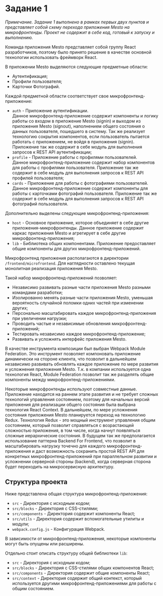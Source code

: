 # Задание 1

*Примечание. Задание 1 выполнено в рамках первых двух пунктов и представляет собой схему перехода приложения Mesto на микрофронтенды. Проект не содержит в себе код, готовый к запуску и выполнению.*

Команда приложения Mesto представляет собой группу React разработчиков, поэтому было принято решение в качестве основной технологии использовать фреймворк React.

В приложении Mesto выделяются следующие предметные области:

- Аутентификация;
- Профили пользователя;
- Карточки Фотографий.

Каждой предметной области соответствует свое микрофронтенд-приложение:

- `auth` - Приложение аутентификации.  
Данное микрофронтенд-приложение содержит компоненты и логику работы со входом в приложение Mesto (signin) и выходом из приложения Mesto (signout), наполнением общего состояния о данных пользователя, пошедшего в систему. Так же реализует технологию сокрытия компонентов, если пользователь пытается работать с приложением, не войдя в приложения (signin). Приложение так же содержит в себе модуль для выполнения запросов к REST API аутентификации;
- `profile` - Приложение работы с профилями пользователей.  
Данное микрофронтенд-приложение содержит набор компонентов для работы с профилями пользователя. Приложение так же содержит в себе модуль для выполнения запросов к REST API профилей пользователя;
- `cards` - Приложение для работы с фотографиями пользователей.  
Данное микрофронтенд-приложение содержит компоненты для работы с карточками фотографий пользователя. Приложение так же содержит в себе модуль для выполнения запросов к REST API фотографий пользователя.

Дополнительно выделены следующие микрофронтенд-приложения:

- `host` - Основное приложение, которое объединяет в себе другие приложения-микрофронтенды. Данное приложение содержит каркас приложения Mesto и агрегирует в себе другие микрофронтенд-приложения;
- `lib` - Библиотека общих компонентами. Приложение предоставляет общие компоненты для других микрофронтенд-приложений.

Микрофронтенд приложения располагаются в директории `/frontend/microfrontend`. Для наглядности оставлено текущая монолитная реализация приложения Mesto.

Такой набор микрофронтенд-приложений позволяет:

- Независимо развивать разные части приложения Mesto разными командами разработки;
- Изолированно менять разные части приложения Mesto, уменьшая вероятность случайной поломки одних частей при изменении других;
- Персонально масштабировать каждое микрофронтенд-приложения при увеличении нагрузки;
- Проводить частые и независимые обновления микрофронтенд-приложений;
- Тестировать независимо каждое микрофронтенд-приложение;
- Развивать и усложнять интерфейс приложения Mesto.

В качестве инструмента композиции был выбран Webpack Module Federation. Это инструмент позволяет компоновать приложение динамически на стороне клиента, что позволит в дальнейшем независимо развивать обновлять каждое приложение по мере развития и усложнения приложения Mesto. Т.к. в компании используется одна технология React, Module Federation позволит так же разделять общие компоненты между микрофронтенд-приложениями.

Некоторые микрофронтенды используют совместные данные. Приложение находится на раннем этапе развития и не требует сложных технологий управления состоянием, поэтому для начальных версий приложения для реализации общего состояния была выбрана технология React Context. В дальнейшем, по мере усложнения состояния приложения Mesto планируется переход на технологию Redux. Технология Redux - это мощный инструмент управления общим состоянием, который позволит справляться с возрастающей сложностью приложения, в том числе, когда начнут появляться сложные иерархические состояния.
В будущем так же предполагается использование паттерна Backend For Frontend, что позволит в масштабировать нагрузку точечно для каждого микрофронтенд-приложения и даст возможность сохранить простой REST API для конкретных микрофронтенд-приложений при параллельном развитии и усложнении серверной стороны (backend), когда серверная сторона будет переходить на микросервисную архитектуру.

## Структура проекта

Ниже представлена общая структура микрофронтенд-приложения:

- `src` - Директория с исходным кодом;
- `src/blocks` - Директория с CSS-стилями;
- `src/components` - Директория содержит компоненты React;
- `src/utils` - Директория содержит вспомогательные утилиты и модули;
- `webpack.config.js` - Конфигурация Webpack.

В зависимости от микрофронтенд-приложения, некоторые компоненты могут быть опущены или расширены.

Отдельно стоит описать структуру общей библиотеки `lib`:

- `src` - Директория с исходным кодом;
- `src/blocks` - Директория с CSS-стилями общих компонентов React;
- `src/components` - Директория содержит общие компоненты React;
- `src/context` - Директория содержит общий контекст, который используется другими микрофронтенд-приложениями для работы с общим состоянием.
